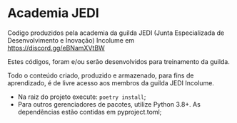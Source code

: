 # Academia JEDI

Codigo produzidos pela academia da guilda JEDI (Junta Especializada de Desenvolvimento e Inovação) Incolume em https://discord.gg/eBNamXVtBW

Estes códigos, foram e/ou serão desenvolvidos para treinamento da guilda.

Todo o conteúdo criado, produzido e armazenado, para fins de aprendizado, é de livre acesso aos membros da guilda JEDI Incolume.


- Na raiz do projeto execute: `poetry install`;
- Para outros gerenciadores de pacotes, utilize Python 3.8+.
As dependências estão contidas em pyproject.toml;

